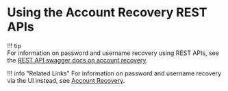 # Using the Account Recovery REST APIs

!!! tip     
    For information on password and username recovery using REST APIs, see the [REST API swagger docs on account
    recovery](https://api-docs.wso2.com/apidocs/is/is590/account-recovery/).
    
!!! info "Related Links" 
    For information on password and username recovery via the UI instead,
    see [Account Recovery](../../learn/username-recovery/).
